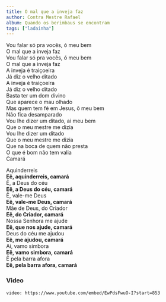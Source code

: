 ```yaml
---
title: O mal que a inveja faz
author: Contra Mestre Rafael
album: Quando os berimbaus se encontram
tags: ["ladainha"]
---
```


Vou falar só pra vocês, ó meu bem  
O mal que a inveja faz  
Vou falar só pra vocês, ó meu bem  
O mal que a inveja faz  
A inveja é traiçoeira  
Já diz o velho ditado  
A inveja é traiçoeira  
Já diz o velho ditado  
Basta ter um dom divino  
Que aparece o mau olhado  
Mas quem tem fé em Jesus, ô meu bem  
Não fica desamparado  
Vou lhe dizer um ditado, ai meu bem  
Que o meu mestre me dizia  
Vou lhe dizer um ditado  
Que o meu mestre me dizia  
Que na boca de quem não presta  
O que é bom não tem valia  
Camará

Aquinderreis  
**Eê, aquinderreis, camará**  
Ê, a Deus do céu  
**Eê, a Deus do céu, camará**  
Ê, vale-me Deus  
**Eê, vale-me Deus, camará**  
Mãe de Deus, do Criador  
**Eê, do Criador, camará**  
Nossa Senhora me ajude  
**Eê, que nos ajude, camará**  
Deus do céu me ajudou  
**Eê, me ajudou, camará**  
Ai, vamo simbora  
**Eê, vamo simbora, camará**  
Ê pela barra afora  
**Eê, pela barra afora, camará**

### Video

`video: https://www.youtube.com/embed/EwPdsFwuO-I?start=853`
